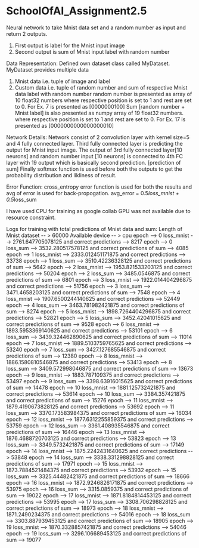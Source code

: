 # SchoolOfAI_Assignment2.5
Neural network to take Mnist data set and a random number as input and return 2 outputs. 
1. First output is label for the Mnist input image
2. Second output is sum of Mnist input label with random number

Data Representation:
Defined own dataset class called MyDataset. MyDataset provides multiple data
1. Mnist data i.e. tuple of image and label
2. Custom data i.e. tuple of random number and sum of respective Mnist data label with random number
random number is presented as array of 10 float32 numbers where respective position is set to 1 and rest are set to 0. For Ex. 7 is presented as [0000000100]
Sum [random number + Mnist label] is also presented as numpy array of 19 float32 numbers. where respective position is set to 1 and rest are set to 0. For Ex. 17 is
presented as [0000000000000000010]

Network Details:
Network consist of 2 convolution layer with kernel size=5 and 4 fully connected layer.
Third fully connected layer is predicting the output for Mnist input image. The output of 3rd fully connected layer[10 neurons] and random number input [10 neurons]
is connected to 4th FC layer with 19 output which is basically second prediction. [prediction of sum]
Finally softmax function is used before both the outputs to get the probability distribution and likliness of result.

Error Function:
cross_entropy error function is used for both the results and avg of error is used for back-propogation.
avg_error = 0.5*loss_mnist + 0.5*loss_sum

I have used CPU for training as google collab GPU was not available due to resource constraint.

Logs for training with total predictions of Mnist data and sum:
Length of Mnist dataset -- > 60000
Available device -- > cpu
epoch --> 0 loss_mnist --> 2761.647705078125 and correct predictions --> 8217
epoch --> 0 loss_sum --> 3532.280517578125 and correct predictions of sum --> 4085
epoch --> 1 loss_mnist --> 2333.012451171875 and correct predictions --> 33738
epoch --> 1 loss_sum --> 3510.42236328125 and correct predictions of sum --> 5642
epoch --> 2 loss_mnist --> 1953.821533203125 and correct predictions --> 50204
epoch --> 2 loss_sum --> 3485.0546875 and correct predictions of sum --> 6801
epoch --> 3 loss_mnist --> 1922.014404296875 and correct predictions --> 51756
epoch --> 3 loss_sum --> 3471.4658203125 and correct predictions of sum --> 7548
epoch --> 4 loss_mnist --> 1907.6500244140625 and correct predictions --> 52449
epoch --> 4 loss_sum --> 3463.781982421875 and correct predictions of sum --> 8274
epoch --> 5 loss_mnist --> 1898.7264404296875 and correct predictions --> 52821
epoch --> 5 loss_sum --> 3452.42041015625 and correct predictions of sum --> 9528
epoch --> 6 loss_mnist --> 1893.5953369140625 and correct predictions --> 53101
epoch --> 6 loss_sum --> 3439.324462890625 and correct predictions of sum --> 11014
epoch --> 7 loss_mnist --> 1889.5103759765625 and correct predictions --> 53240
epoch --> 7 loss_sum --> 3427.127685546875 and correct predictions of sum --> 12380
epoch --> 8 loss_mnist --> 1886.1580810546875 and correct predictions --> 53413
epoch --> 8 loss_sum --> 3409.572998046875 and correct predictions of sum --> 13673
epoch --> 9 loss_mnist --> 1883.787109375 and correct predictions --> 53497
epoch --> 9 loss_sum --> 3398.63916015625 and correct predictions of sum --> 14478
epoch --> 10 loss_mnist --> 1881.125732421875 and correct predictions --> 53614
epoch --> 10 loss_sum --> 3384.357421875 and correct predictions of sum --> 15276
epoch --> 11 loss_mnist --> 1879.4190673828125 and correct predictions --> 53692
epoch --> 11 loss_sum --> 3370.173583984375 and correct predictions of sum --> 16034
epoch --> 12 loss_mnist --> 1877.6312255859375 and correct predictions --> 53759
epoch --> 12 loss_sum --> 3361.408935546875 and correct predictions of sum --> 16446
epoch --> 13 loss_mnist --> 1876.4688720703125 and correct predictions --> 53823
epoch --> 13 loss_sum --> 3349.5732421875 and correct predictions of sum --> 17149
epoch --> 14 loss_mnist --> 1875.2242431640625 and correct predictions --> 53848
epoch --> 14 loss_sum --> 3338.331298828125 and correct predictions of sum --> 17971
epoch --> 15 loss_mnist --> 1873.7884521484375 and correct predictions --> 53932
epoch --> 15 loss_sum --> 3325.44482421875 and correct predictions of sum --> 18666
epoch --> 16 loss_mnist --> 1872.9246826171875 and correct predictions --> 53975
epoch --> 16 loss_sum --> 3315.0859375 and correct predictions of sum --> 19022
epoch --> 17 loss_mnist --> 1871.8184814453125 and correct predictions --> 53995
epoch --> 17 loss_sum --> 3308.706298828125 and correct predictions of sum --> 18973
epoch --> 18 loss_mnist --> 1871.2490234375 and correct predictions --> 54016
epoch --> 18 loss_sum --> 3303.887939453125 and correct predictions of sum --> 18905
epoch --> 19 loss_mnist --> 1870.3328857421875 and correct predictions --> 54046
epoch --> 19 loss_sum --> 3296.106689453125 and correct predictions of sum --> 19077
